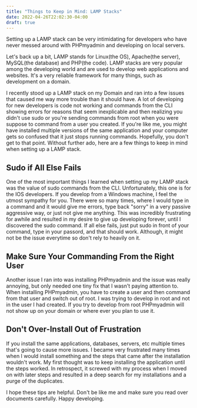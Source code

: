 ```yaml
---
title: "Things to Keep in Mind: LAMP Stacks"
date: 2022-04-26T22:02:30-04:00
draft: true
---
```



Setting up a LAMP stack can be very intimidating for developers who have never messed around with PHPmyadmin and developing on local servers.

Let's back up a bit, LAMP stands for Linux(the OS), Apache(the server), MySQL(the database) and PHP(the code). LAMP stacks are very popular among the developing world and are used to develop web applications and websites. It's a very reliable framework for many things, such as development on a domain.

I recently stood up a LAMP stack on my Domain and ran into a few issues that caused me way more trouble than it should have. A lot of developing for new developers is code not working and commands from the CLI showing errors for reasons that seem inexplicable and then realizing you didn't use sudo or you're sending commands from root when you were suppose to command from a user you created. If you're like me, you might have installed multiple versions of the same application and your computer gets so confused that it just stops running commands. Hopefully, you don't get to that point. Without further ado, here are a few things to keep in mind when setting up a LAMP stack.

## Sudo if All Else Fails

One of the most important things I learned when setting up my LAMP stack was the value of sudo commands from the CLI. Unfortunately, this one is for the IOS developers. If you develop from a Windows machine, I feel the utmost sympathy for you. There were so many times, where I would type in a command and it would give me errors, type back "sorry" in a very passive aggressive way, or just not give me anything. This was incredibly frustrating for awhile and resulted in my desire to give up developing forever, until I discovered the sudo command. If all else fails, just put sudo in front of your command, type in your passord, and that should work. Although, it might not be the issue everytime so don't rely to heavily on it.

## Make Sure Your Commanding From the Right User

Another issue I ran into was installing PHPmyadmin and the issue was really annoying, but only needed one tiny fix that I wasn't paying attention to. When installing PHPmyadmin, you have to create a user and then command from that user and switch out of root. I was trying to develop in root and not in the user I had created. If you try to develop from root PHPmyadmin will not show up on your domain or where ever you plan to use it.


## Don't Over-Install Out of Frustration

If you install the same applications, databases, servers, etc multiple times that's going to cause more issues. I became very frustrated many times when I would install something and the steps that came after the installation wouldn't work. My first thought was to keep installing the application until the steps worked. In retrospect, it screwed with my process when I moved on with later steps and resulted in a deep search for my installations and a purge of the duplicates.

I hope these tips are helpful. Don't be like me and make sure you read over documents carefully. Happy developing.
